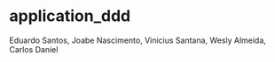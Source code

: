 # application_ddd

Eduardo Santos, Joabe Nascimento, Vinicius Santana, Wesly Almeida, Carlos Daniel
